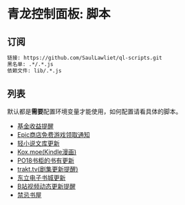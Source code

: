 # 青龙控制面板: 脚本

## 订阅

``` txt
链接: https://github.com/SaulLawliet/ql-scripts.git
黑名单: .*/.*.js
依赖文件: lib/.*.js
```

## 列表

默认都是**需要**配置环境变量才能使用，如何配置请看具体的脚本。

- [基金收益提醒](danjuanfunds.js)
- [Epic商店免费游戏领取通知](epicgames.js)
- [轻小说文库更新](wenku8.js)
- [Kox.moe(Kindle漫画)](koxmoe.js)
- [PO18书柜的书有更新](po18.js)
- [trakt.tv(剧集更新提醒)](trakt.js)
- [东立电子书城更新](tongli.js)
- [B站视频动态更新提醒](bilibili-dynamic.js)
- [禁忌书屋](cool18.js)
